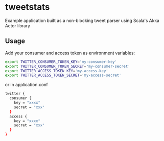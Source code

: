 # tweetstats
Example application built as a non-blocking tweet parser using Scala's Akka Actor library  


## Usage
Add your consumer and access token as environment variables:

```bash
export TWITTER_CONSUMER_TOKEN_KEY='my-consumer-key'
export TWITTER_CONSUMER_TOKEN_SECRET='my-consumer-secret'
export TWITTER_ACCESS_TOKEN_KEY='my-access-key'
export TWITTER_ACCESS_TOKEN_SECRET='my-access-secret'
```

or in application.conf
```bash
twitter {
  consumer {
    key = "xxxx"
    secret = "xxx"
  }
  access {
    key = "xxxx"
    secret = "xxx"
  }
}
```


